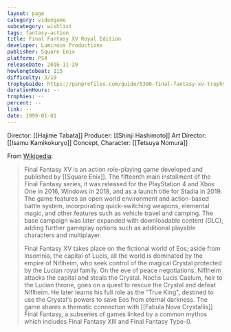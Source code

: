 ```yaml
---
layout: page
category: videogame
subcategory: wishlist
tags: fantasy-action
title: Final Fantasy XV Royal Edition
developer: Luminous Productions
publisher: Square Enix
platform: PS4
releaseDate: 2016-11-29
howlongtobeat: 115
difficulty: 3/10
trophyGuide: https://psnprofiles.com/guide/5390-final-fantasy-xv-trophy-guide
durationHours: --
trophies: --
percent: --
link: --
date: 1999-01-01
---
```


Director: [[Hajime Tabata]]
Producer: [[Shinji Hashimoto]]
Art Director: [[Isamu Kamikokuryo]]
Concept, Character: [[Tetsuya Nomura]]

From [Wikipedia](https://en.wikipedia.org/wiki/Final_Fantasy_XV):

> Final Fantasy XV is an action role-playing game developed and published by [[Square Enix]]. The fifteenth main installment of the Final Fantasy series, it was released for the PlayStation 4 and Xbox One in 2016, Windows in 2018, and as a launch title for Stadia in 2019. The game features an open world environment and action-based battle system, incorporating quick-switching weapons, elemental magic, and other features such as vehicle travel and camping. The base campaign was later expanded with downloadable content (DLC), adding further gameplay options such as additional playable characters and multiplayer.
>
> Final Fantasy XV takes place on the fictional world of Eos; aside from Insomnia, the capital of Lucis, all the world is dominated by the empire of Niflheim, who seek control of the magical Crystal protected by the Lucian royal family. On the eve of peace negotiations, Niflheim attacks the capital and steals the Crystal. Noctis Lucis Caelum, heir to the Lucian throne, goes on a quest to rescue the Crystal and defeat Niflheim. He later learns his full role as the "True King", destined to use the Crystal's powers to save Eos from eternal darkness. The game shares a thematic connection with [[Fabula Nova Crystallis]] Final Fantasy, a subseries of games linked by a common mythos which includes Final Fantasy XIII and Final Fantasy Type-0.
